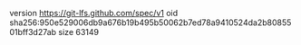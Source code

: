version https://git-lfs.github.com/spec/v1
oid sha256:950e529006db9a676b19b495b50062b7ed78a9410524da2b8085501bff3d27ab
size 63149
